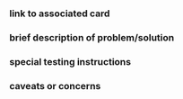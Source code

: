 ### link to associated card

### brief description of problem/solution

### special testing instructions

### caveats or concerns
